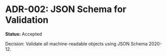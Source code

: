 # ADR-002: JSON Schema for Validation
**Status:** Accepted

Decision: Validate all machine-readable objects using JSON Schema 2020-12.
